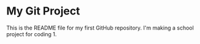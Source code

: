# My Git Project

This is the README file for my first GitHub repository. I'm making a school project for coding 1.

